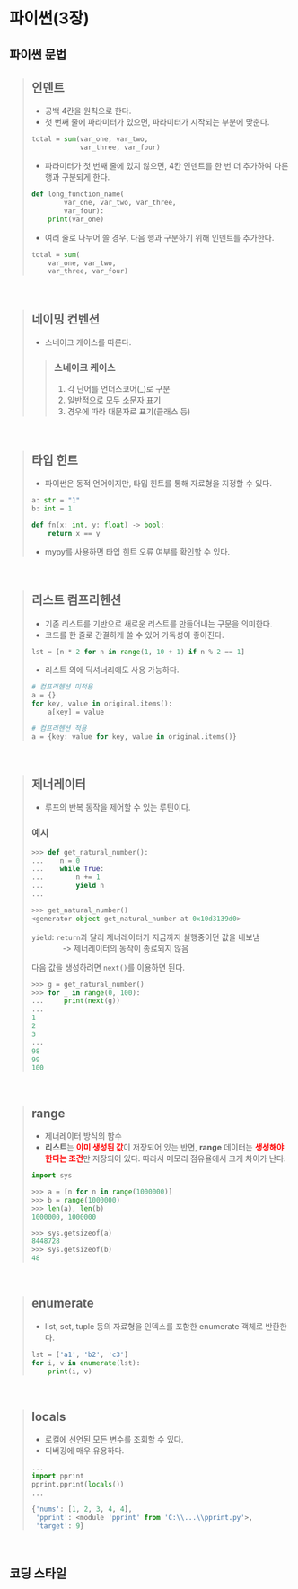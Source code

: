 파이썬(3장)
==========

## 파이썬 문법

> ## 인덴트
> - 공백 4칸을 원칙으로 한다.
> - 첫 번째 줄에 파라미터가 있으면, 파라미터가 시작되는 부분에 맞춘다.
> ```python
> total = sum(var_one, var_two,
>             var_three, var_four)
> ```
> - 파라미터가 첫 번째 줄에 있지 않으면, 4칸 인덴트를 한 번 더 추가하여 다른 행과 구분되게 한다.
> ```python
> def long_function_name(
>         var_one, var_two, var_three,
>         var_four):
>     print(var_one)
> ```
> - 여러 줄로 나누어 쓸 경우, 다음 행과 구분하기 위해 인덴트를 추가한다.
> ```python
> total = sum(
>     var_one, var_two,
>     var_three, var_four)
> ```

<br/>

> ## 네이밍 컨벤션
> - 스네이크 케이스를 따른다.
>
> > ### 스네이크 케이스
> > 1. 각 단어를 언더스코어(_)로 구분
> > 1. 일반적으로 모두 소문자 표기
> > 1. 경우에 따라 대문자로 표기(클래스 등)

<br/>

> ## 타입 힌트
> - 파이썬은 동적 언어이지만, 타입 힌트를 통해 자료형을 지정할 수 있다.
> ```python
> a: str = "1"
> b: int = 1
> 
> def fn(x: int, y: float) -> bool:
>     return x == y
> ```
> - mypy를 사용하면 타입 힌트 오류 여부를 확인할 수 있다.

<br/>

> ## 리스트 컴프리헨션
> - 기존 리스트를 기반으로 새로운 리스트를 만들어내는 구문을 의미한다.
> - 코드를 한 줄로 간결하게 쓸 수 있어 가독성이 좋아진다.
> ```python
> lst = [n * 2 for n in range(1, 10 + 1) if n % 2 == 1]
> ```
> - 리스트 외에 딕셔너리에도 사용 가능하다.
> ```python
> # 컴프리헨션 미적용
> a = {}
> for key, value in original.items():
>     a[key] = value
>
> # 컴프리헨션 적용
> a = {key: value for key, value in original.items()}
> ```

<br/>

> ## 제너레이터
> - 루프의 반복 동작을 제어할 수 있는 루틴이다.
>
> ### 예시
> ```python
> >>> def get_natural_number():
> ...    n = 0
> ...    while True:
> ...        n += 1
> ...        yield n
> ...
> 
> >>> get_natural_number()
> <generator object get_natural_number at 0x10d3139d0>
> ```
> ```yield```: ```return```과 달리 제너레이터가 지금까지 실행중이던 값을 내보냄
> <br/>&nbsp;&nbsp;&nbsp;&nbsp;&nbsp;&nbsp;&nbsp;&nbsp;&nbsp;&nbsp;&nbsp;&nbsp;&nbsp;&nbsp;-> 제너레이터의 동작이 종료되지 않음
>
> 다음 값을 생성하려면 ```next()```를 이용하면 된다.
> ```python
> >>> g = get_natural_number()
> >>> for _ in range(0, 100):
> ...     print(next(g))
> ...
> 1
> 2
> 3
> ...
> 98
> 99
> 100
> ```

<br/>

> ## range
> - 제너레이터 방식의 함수
> - **리스트**는 <span style="color:red">**이미 생성된 값**</span>이 저장되어 있는 반면, **range** 데이터는 <span style="color:red">**생성해야 한다는 조건**</span>만 저장되어 있다. 따라서 메모리 점유율에서 크게 차이가 난다.
> ```python
> import sys
> 
> >>> a = [n for n in range(1000000)]
> >>> b = range(1000000)
> >>> len(a), len(b)
> 1000000, 1000000
>
> >>> sys.getsizeof(a)
> 8448728
> >>> sys.getsizeof(b)
> 48
> ```

<br/>

> ## enumerate
> - list, set, tuple 등의 자료형을 인덱스를 포함한 enumerate 객체로 반환한다.
> ```python
> lst = ['a1', 'b2', 'c3']
> for i, v in enumerate(lst):
>     print(i, v)
> ```

<br/>

> ## locals
> - 로컬에 선언된 모든 변수를 조회할 수 있다.
> - 디버깅에 매우 유용하다.
> ```python
> ...
> import pprint
> pprint.pprint(locals())
> ...
> 
> {'nums': [1, 2, 3, 4, 4],
>  'pprint': <module 'pprint' from 'C:\\...\\pprint.py'>,
>  'target': 9}

<br/>

## 코딩 스타일